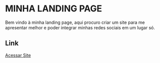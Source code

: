 # **MINHA LANDING PAGE**

Bem vindo à minha landing page, aqui procuro criar um site para me apresentar melhor e poder integrar minhas redes sociais em um lugar só.

## **Link**
[Acessar Site](https://guigneto.github.io/landing-page/)
